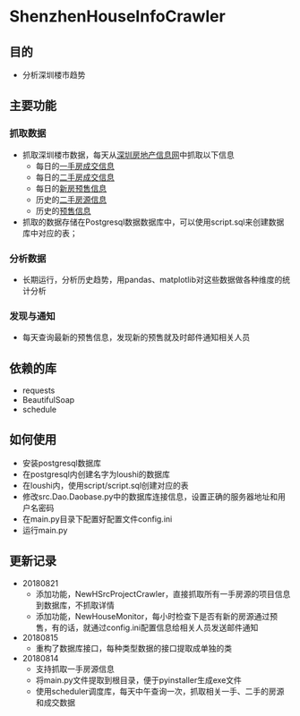 # ShenzhenHouseInfoCrawler
## 目的
- 分析深圳楼市趋势

## 主要功能
### 抓取数据
- 抓取深圳楼市数据，每天从[深圳房地产信息网](http://ris.szpl.gov.cn/default.aspx)中抓取以下信息
    - 每日的[一手房成交信息](http://ris.szpl.gov.cn/credit/showcjgs/ysfcjgs.aspx?cjType=0)
    - 每日的[二手房成交信息](http://ris.szpl.gov.cn/credit/showcjgs/esfcjgs.aspx)
    - 每日的[新房预售信息](http://ris.szpl.gov.cn/bol/)
    - 历史的[二手房源信息](http://ris.szpl.gov.cn/bol/essource.aspx)
    - 历史的[预售信息](http://ris.szpl.gov.cn/bol/)
- 抓取的数据存储在Postgresql数据数据库中，可以使用script.sql来创建数据库中对应的表；

### 分析数据
- 长期运行，分析历史趋势，用pandas、matplotlib对这些数据做各种维度的统计分析

### 发现与通知
- 每天查询最新的预售信息，发现新的预售就及时邮件通知相关人员

## 依赖的库
- requests
- BeautifulSoap
- schedule

## 如何使用
- 安装postgresql数据库
- 在postgresql内创建名字为loushi的数据库
- 在loushi内，使用script/script.sql创建对应的表
- 修改src.Dao.Daobase.py中的数据库连接信息，设置正确的服务器地址和用户名密码
- 在main.py目录下配置好配置文件config.ini
- 运行main.py

## 更新记录
- 20180821
    - 添加功能，NewHSrcProjectCrawler，直接抓取所有一手房源的项目信息到数据库，不抓取详情
    - 添加功能，NewHouseMonitor，每小时检查下是否有新的房源通过预售，有的话，就通过config.ini配置信息给相关人员发送邮件通知
- 20180815
    - 重构了数据库接口，每种类型数据的接口提取成单独的类
- 20180814 
    - 支持抓取一手房源信息
    - 将main.py文件提取到根目录，便于pyinstaller生成exe文件
    - 使用scheduler调度库，每天中午查询一次，抓取相关一手、二手的房源和成交数据
